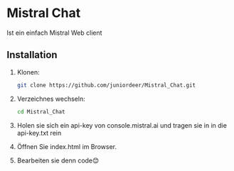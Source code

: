 
# Mistral Chat

Ist ein einfach Mistral Web client

## Installation

1. Klonen:
   ```bash
   git clone https://github.com/juniordeer/Mistral_Chat.git
2. Verzeichnes wechseln:
   ```bash
   cd Mistral_Chat
3. Holen sie sich ein api-key von console.mistral.ai und tragen sie in in die api-key.txt rein

5. Öffnen Sie index.html im Browser.

7. Bearbeiten sie denn code😊


